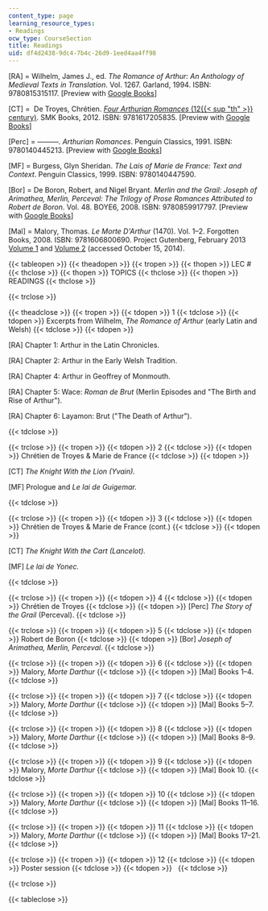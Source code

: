 ```yaml
---
content_type: page
learning_resource_types:
- Readings
ocw_type: CourseSection
title: Readings
uid: df4d2438-9dc4-7b4c-26d9-1eed4aa4ff98
---
```


\[RA\] = Wilhelm, James J., ed. _The Romance of Arthur: An Anthology of Medieval Texts in Translation_. Vol. 1267. Garland, 1994. ISBN: 9780815315117. \[Preview with [Google Books](http://books.google.com/books?id=iN6dg0D0gu0C&pg=PAfrontcover)\]

\[CT\] =  De Troyes, Chrétien. [_Four Arthurian Romances_ (12{{< sup "th" >}} century)](http://www.gutenberg.org/files/831/831-h/831-h.htm#link2H_4_0005). SMK Books, 2012. ISBN: 9781617205835. \[Preview with [Google Books](http://books.google.com/books?id=waFGMOsQi98C&pg=PAfrontcover)\]

\[Perc\] = ———. _Arthurian Romances_. Penguin Classics, 1991. ISBN: 9780140445213. \[Preview with [Google Books](http://books.google.com/books?id=KtvzObSSUugC&pg=PAfrontcover)\]

\[MF\] = Burgess, Glyn Sheridan. _The Lais of Marie de France: Text and Context_. Penguin Classics, 1999. ISBN: 9780140447590.

\[Bor\] = De Boron, Robert, and Nigel Bryant. _Merlin and the Grail: Joseph of Arimathea, Merlin, Perceval: The Trilogy of Prose Romances Attributed to Robert de Boron_. Vol. 48. BOYE6, 2008. ISBN: 9780859917797. \[Preview with [Google Books](http://books.google.com/books?id=-Mz3sEURhiQC&pg=PAfrontcover)\]

\[Mal\] = Malory, Thomas. _Le Morte D'Arthur_ (1470). Vol. 1–2. Forgotten Books, 2008. ISBN: 9781606800690. Project Gutenberg, February 2013 [Volume 1](http://www.gutenberg.org/files/1251/1251-h/1251-h.htm) and [Volume 2](http://www.gutenberg.org/files/1252/1252-h/1252-h.htm) (accessed October 15, 2014).

{{< tableopen >}}
{{< theadopen >}}
{{< tropen >}}
{{< thopen >}}
LEC #
{{< thclose >}}
{{< thopen >}}
TOPICS
{{< thclose >}}
{{< thopen >}}
READINGS
{{< thclose >}}

{{< trclose >}}

{{< theadclose >}}
{{< tropen >}}
{{< tdopen >}}
1
{{< tdclose >}}
{{< tdopen >}}
Excerpts from Wilhelm, _The Romance of Arthur_ (early Latin and Welsh)
{{< tdclose >}}
{{< tdopen >}}


\[RA\] Chapter 1: Arthur in the Latin Chronicles.

\[RA\] Chapter 2: Arthur in the Early Welsh Tradition.

\[RA\] Chapter 4: Arthur in Geoffrey of Monmouth.

\[RA\] Chapter 5: Wace: _Roman de Brut_ (Merlin Episodes and "The Birth and Rise of Arthur").

\[RA\] Chapter 6: Layamon: Brut ("The Death of Arthur").


{{< tdclose >}}

{{< trclose >}}
{{< tropen >}}
{{< tdopen >}}
2
{{< tdclose >}}
{{< tdopen >}}
Chrétien de Troyes & Marie de France
{{< tdclose >}}
{{< tdopen >}}


\[CT\] _The Knight With the Lion (Yvain)._

\[MF\] Prologue and _Le lai de Guigemar._


{{< tdclose >}}

{{< trclose >}}
{{< tropen >}}
{{< tdopen >}}
3
{{< tdclose >}}
{{< tdopen >}}
Chrétien de Troyes & Marie de France (cont.)
{{< tdclose >}}
{{< tdopen >}}


\[CT\] _The Knight With the Cart (Lancelot)._

\[MF\] _Le lai de Yonec._


{{< tdclose >}}

{{< trclose >}}
{{< tropen >}}
{{< tdopen >}}
4
{{< tdclose >}}
{{< tdopen >}}
Chrétien de Troyes
{{< tdclose >}}
{{< tdopen >}}
\[Perc\] _The Story of the Grail_ (Perceval).
{{< tdclose >}}

{{< trclose >}}
{{< tropen >}}
{{< tdopen >}}
5
{{< tdclose >}}
{{< tdopen >}}
Robert de Boron
{{< tdclose >}}
{{< tdopen >}}
\[Bor\] _Joseph of Arimathea, Merlin, Perceval._
{{< tdclose >}}

{{< trclose >}}
{{< tropen >}}
{{< tdopen >}}
6
{{< tdclose >}}
{{< tdopen >}}
Malory, _Morte Darthur_
{{< tdclose >}}
{{< tdopen >}}
\[Mal\] Books 1–4.
{{< tdclose >}}

{{< trclose >}}
{{< tropen >}}
{{< tdopen >}}
7
{{< tdclose >}}
{{< tdopen >}}
Malory, _Morte Darthur_
{{< tdclose >}}
{{< tdopen >}}
\[Mal\] Books 5–7.
{{< tdclose >}}

{{< trclose >}}
{{< tropen >}}
{{< tdopen >}}
8
{{< tdclose >}}
{{< tdopen >}}
Malory, _Morte Darthur_
{{< tdclose >}}
{{< tdopen >}}
\[Mal\] Books 8–9.
{{< tdclose >}}

{{< trclose >}}
{{< tropen >}}
{{< tdopen >}}
9
{{< tdclose >}}
{{< tdopen >}}
Malory, _Morte Darthur_
{{< tdclose >}}
{{< tdopen >}}
\[Mal\] Book 10.
{{< tdclose >}}

{{< trclose >}}
{{< tropen >}}
{{< tdopen >}}
10
{{< tdclose >}}
{{< tdopen >}}
Malory, _Morte Darthur_
{{< tdclose >}}
{{< tdopen >}}
\[Mal\] Books 11–16.
{{< tdclose >}}

{{< trclose >}}
{{< tropen >}}
{{< tdopen >}}
11
{{< tdclose >}}
{{< tdopen >}}
Malory, _Morte Darthur_
{{< tdclose >}}
{{< tdopen >}}
\[Mal\] Books 17–21.
{{< tdclose >}}

{{< trclose >}}
{{< tropen >}}
{{< tdopen >}}
12
{{< tdclose >}}
{{< tdopen >}}
Poster session
{{< tdclose >}}
{{< tdopen >}}
 
{{< tdclose >}}

{{< trclose >}}

{{< tableclose >}}